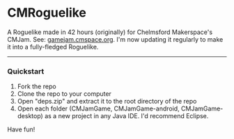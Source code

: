 # CMRoguelike

A Roguelike made in 42 hours (originally) for Chelmsford Makerspace's CMJam. See: <a href="http://gamejam.cmspace.org">gamejam.cmspace.org</a>.
I'm now updating it regularly to make it into a fully-fledged Roguelike.

---

### Quickstart

1. Fork the repo
2. Clone the repo to your computer
3. Open "deps.zip" and extract it to the root directory of the repo
4. Open each folder (CMJamGame, CMJamGame-android, CMJamGame-desktop) as a new project in any Java IDE. I'd recommend Eclipse.

Have fun!
